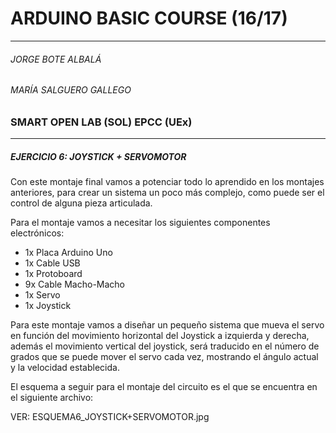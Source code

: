 # ARDUINO BASIC COURSE (16/17)
---
######  JORGE BOTE ALBALÁ
###### MARÍA SALGUERO GALLEGO
### SMART OPEN LAB (SOL) EPCC (UEx)  
---
##### EJERCICIO 6: JOYSTICK + SERVOMOTOR
Con este montaje final vamos a potenciar todo lo aprendido en los montajes anteriores, para crear un sistema un poco más complejo, como puede ser el control de alguna pieza articulada.

Para el montaje vamos a necesitar los siguientes componentes electrónicos:
- 1x Placa Arduino Uno
- 1x Cable USB
- 1x Protoboard
- 9x Cable Macho-Macho
- 1x Servo
- 1x Joystick

Para este montaje vamos a diseñar un pequeño sistema que mueva el servo en función del movimiento horizontal del Joystick a izquierda y derecha, además el movimiento vertical del joystick, será traducido en el número de grados que se puede mover el servo cada vez, mostrando el ángulo actual y la velocidad establecida.

El esquema a seguir para el montaje del circuito es el que se encuentra en el siguiente archivo:

VER: ESQUEMA6_JOYSTICK+SERVOMOTOR.jpg

